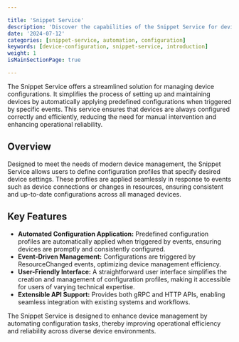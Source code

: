 ```yaml
---

title: 'Snippet Service'
description: 'Discover the capabilities of the Snippet Service for device configuration'
date: '2024-07-12'
categories: [snippet-service, automation, configuration]
keywords: [device-configuration, snippet-service, introduction]
weight: 1
isMainSectionPage: true

---
```


The Snippet Service offers a streamlined solution for managing device configurations. It simplifies the process of setting up and maintaining devices by automatically applying predefined configurations when triggered by specific events. This service ensures that devices are always configured correctly and efficiently, reducing the need for manual intervention and enhancing operational reliability.

## Overview

Designed to meet the needs of modern device management, the Snippet Service allows users to define configuration profiles that specify desired device settings. These profiles are applied seamlessly in response to events such as device connections or changes in resources, ensuring consistent and up-to-date configurations across all managed devices.

## Key Features

- **Automated Configuration Application:** Predefined configuration profiles are automatically applied when triggered by events, ensuring devices are promptly and consistently configured.
- **Event-Driven Management:** Configurations are triggered by ResourceChanged events, optimizing device management efficiency.
- **User-Friendly Interface:** A straightforward user interface simplifies the creation and management of configuration profiles, making it accessible for users of varying technical expertise.
- **Extensible API Support:** Provides both gRPC and HTTP APIs, enabling seamless integration with existing systems and workflows.

The Snippet Service is designed to enhance device management by automating configuration tasks, thereby improving operational efficiency and reliability across diverse device environments.
